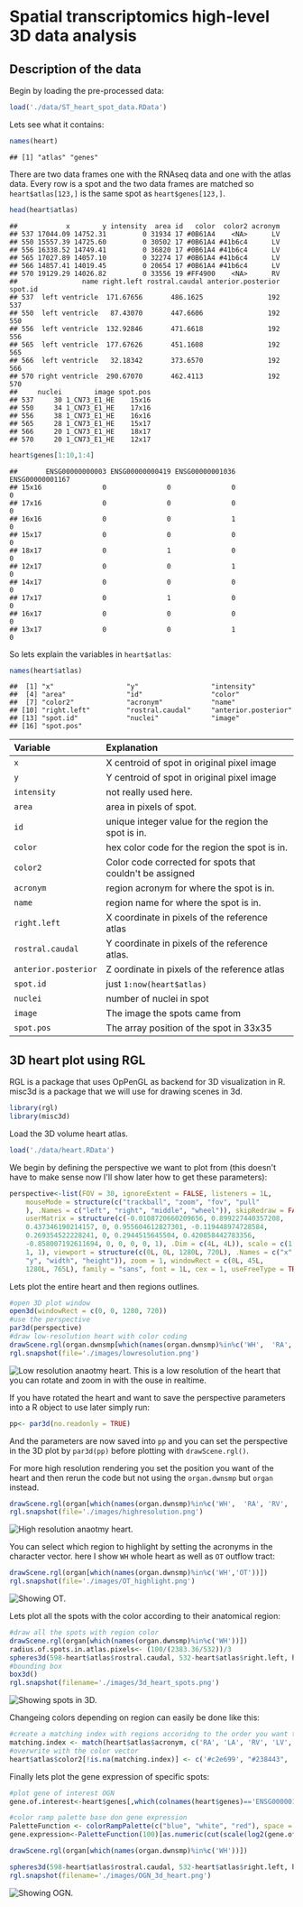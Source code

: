 Spatial transcriptomics high-level 3D data analysis
================

Description of the data
-----------------------

Begin by loading the pre-processed data:

``` r
load('./data/ST_heart_spot_data.RData')
```

Lets see what it contains:

``` r
names(heart)
```

    ## [1] "atlas" "genes"

There are two data frames one with the RNAseq data and one with the atlas data. Every row is a spot and the two data frames are matched so `heart$atlas[123,]` is the same spot as `heart$genes[123,]`.

``` r
head(heart$atlas)
```

    ##            x        y intensity  area id   color  color2 acronym
    ## 537 17044.09 14752.31         0 31934 17 #0B61A4    <NA>      LV
    ## 550 15557.39 14725.60         0 30502 17 #0B61A4 #41b6c4      LV
    ## 556 16338.52 14749.41         0 36820 17 #0B61A4 #41b6c4      LV
    ## 565 17027.89 14057.10         0 32274 17 #0B61A4 #41b6c4      LV
    ## 566 14857.41 14019.45         0 20654 17 #0B61A4 #41b6c4      LV
    ## 570 19129.29 14026.82         0 33556 19 #FF4900    <NA>      RV
    ##                name right.left rostral.caudal anterior.posterior spot.id
    ## 537  left ventricle  171.67656       486.1625                192     537
    ## 550  left ventricle   87.43070       447.6606                192     550
    ## 556  left ventricle  132.92846       471.6618                192     556
    ## 565  left ventricle  177.67626       451.1608                192     565
    ## 566  left ventricle   32.18342       373.6570                192     566
    ## 570 right ventricle  290.67070       462.4113                192     570
    ##     nuclei        image spot.pos
    ## 537     30 1_CN73_E1_HE    15x16
    ## 550     34 1_CN73_E1_HE    17x16
    ## 556     38 1_CN73_E1_HE    16x16
    ## 565     28 1_CN73_E1_HE    15x17
    ## 566     20 1_CN73_E1_HE    18x17
    ## 570     20 1_CN73_E1_HE    12x17

``` r
heart$genes[1:10,1:4]
```

    ##       ENSG00000000003 ENSG00000000419 ENSG00000001036 ENSG00000001167
    ## 15x16               0               0               0               0
    ## 17x16               0               0               0               0
    ## 16x16               0               0               1               0
    ## 15x17               0               0               0               0
    ## 18x17               0               1               0               0
    ## 12x17               0               0               1               0
    ## 14x17               0               0               0               0
    ## 17x17               0               1               0               0
    ## 16x17               0               0               0               0
    ## 13x17               0               0               1               0

So lets explain the variables in `heart$atlas`:

``` r
names(heart$atlas)
```

    ##  [1] "x"                  "y"                  "intensity"         
    ##  [4] "area"               "id"                 "color"             
    ##  [7] "color2"             "acronym"            "name"              
    ## [10] "right.left"         "rostral.caudal"     "anterior.posterior"
    ## [13] "spot.id"            "nuclei"             "image"             
    ## [16] "spot.pos"

| Variable             | Explanation                                              |
|:---------------------|:---------------------------------------------------------|
| `x`                  | X centroid of spot in original pixel image               |
| `y`                  | Y centroid of spot in original pixel image               |
| `intensity`          | not really used here.                                    |
| `area`               | area in pixels of spot.                                  |
| `id`                 | unique integer value for the region the spot is in.      |
| `color`              | hex color code for the region the spot is in.            |
| `color2`             | Color code corrected for spots that couldn't be assigned |
| `acronym`            | region acronym for where the spot is in.                 |
| `name`               | region name for where the spot is in.                    |
| `right.left`         | X coordinate in pixels of the reference atlas            |
| `rostral.caudal`     | Y coordinate in pixels of the reference atlas.           |
| `anterior.posterior` | Z oordinate in pixels of the reference atlas             |
| `spot.id`            | just `1:now(heart$atlas)`                                |
| `nuclei`             | number of nuclei in spot                                 |
| `image`              | The image the spots came from                            |
| `spot.pos`           | The array position of the spot in 33x35                  |

3D heart plot using RGL
-----------------------

RGL is a package that uses OpPenGL as backend for 3D visualization in R. misc3d is a package that we will use for drawing scenes in 3d.

``` r
library(rgl)
library(misc3d)
```

Load the 3D volume heart atlas.

``` r
load('./data/heart.RData')
```

We begin by defining the perspective we want to plot from (this doesn't have to make sense now I'll show later how to get these parameters):

``` r
perspective<-list(FOV = 30, ignoreExtent = FALSE, listeners = 1L, 
    mouseMode = structure(c("trackball", "zoom", "fov", "pull"
    ), .Names = c("left", "right", "middle", "wheel")), skipRedraw = FALSE, 
    userMatrix = structure(c(-0.0108720660209656, 0.899227440357208, 
    0.437346190214157, 0, 0.955604612827301, -0.119448974728584, 
    0.269354522228241, 0, 0.2944515645504, 0.420858442783356, 
    -0.858007192611694, 0, 0, 0, 0, 1), .Dim = c(4L, 4L)), scale = c(1, 
    1, 1), viewport = structure(c(0L, 0L, 1280L, 720L), .Names = c("x", 
    "y", "width", "height")), zoom = 1, windowRect = c(0L, 45L, 
    1280L, 765L), family = "sans", font = 1L, cex = 1, useFreeType = TRUE)
```

Lets plot the entire heart and then regions outlines.

``` r
#open 3D plot window
open3d(windowRect = c(0, 0, 1280, 720))
#use the perspective
par3d(perspective)
#draw low-resolution heart with color coding
drawScene.rgl(organ.dwnsmp[which(names(organ.dwnsmp)%in%c('WH',  'RA', 'RV', 'LA', 'LV', 'P', 'A', 'OT'))])
rgl.snapshot(file='./images/lowresolution.png')
```

![Low resolution anaotmy heart.](./images/lowresolution.png) This is a low resolution of the heart that you can rotate and zoom in with the ouse in realtime.

If you have rotated the heart and want to save the perspective parameters into a R object to use later simply run:

``` r
pp<- par3d(no.readonly = TRUE)
```

And the parameters are now saved into `pp` and you can set the perspective in the 3D plot by `par3d(pp)` before plotting with `drawScene.rgl()`.

For more high resolution rendering you set the position you want of the heart and then rerun the code but not using the `organ.dwnsmp` but `organ` instead.

``` r
drawScene.rgl(organ[which(names(organ.dwnsmp)%in%c('WH',  'RA', 'RV', 'LA', 'LV', 'P', 'A', 'OT'))])
rgl.snapshot(file='./images/highresolution.png')
```

![High resolution anaotmy heart.](./images/highresolution.png)

You can select which region to highlight by setting the acronyms in the character vector. here I show `WH` whole heart as well as `OT` outflow tract:

``` r
drawScene.rgl(organ[which(names(organ.dwnsmp)%in%c('WH','OT'))])
rgl.snapshot(file='./images/OT_highlight.png')
```

![Showing OT.](./images/OT_highlight.png)

Lets plot all the spots with the color according to their anatomical region:

``` r
#draw all the spots with region color
drawScene.rgl(organ[which(names(organ.dwnsmp)%in%c('WH'))])
radius.of.spots.in.atlas.pixels<- (100/(2383.36/532))/3
spheres3d(598-heart$atlas$rostral.caudal, 532-heart$atlas$right.left, heart$atlas$anterior.posterior, col=heart$atlas$color2, radius=radius.of.spots.in.atlas.pixels)
#bounding box
box3d()
rgl.snapshot(filename='./images/3d_heart_spots.png')
```

![Showing spots in 3D.](./images/3d_heart_spots.png)

Changeing colors depending on region can easily be done like this:

``` r
#create a matching index with regions accoridng to the order you want to change color
matching.index <- match(heart$atlas$acronym, c('RA', 'LA', 'RV', 'LV', 'P', 'A', 'OT', 'epc'))
#overwrite with the color vector
heart$atlas$color2[!is.na(matching.index)] <- c('#c2e699', "#238443", '#41b6c4', '#225ea8', '#ffffb2', "#fd8d3c", '#e31a1c', '#9e9ac8')[na.omit(matching.index)]
```

Finally lets plot the gene expression of specific spots:

``` r
#plot gene of interest OGN
gene.of.interest<-heart$genes[,which(colnames(heart$genes)=='ENSG00000106809')]

#color ramp palette base don gene expression
PaletteFunction <- colorRampPalette(c("blue", "white", "red"), space = "Lab")
gene.expression<-PaletteFunction(100)[as.numeric(cut(scale(log2(gene.of.interest+1)), breaks = 100))]

drawScene.rgl(organ[which(names(organ.dwnsmp)%in%c('WH'))])

spheres3d(598-heart$atlas$rostral.caudal, 532-heart$atlas$right.left, heart$atlas$anterior.posterior, col=gene.expression, radius=radius.of.spots.in.atlas.pixels )
rgl.snapshot(filename='./images/OGN_3d_heart.png')
```

![Showing OGN.](./images/OGN_3d_heart.png)
